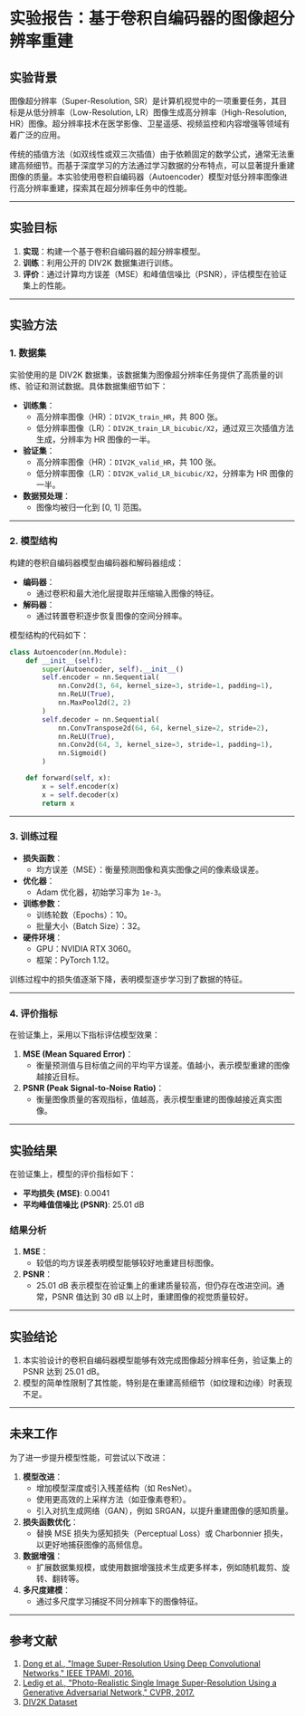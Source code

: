 # 实验报告：基于卷积自编码器的图像超分辨率重建

## 实验背景
图像超分辨率（Super-Resolution, SR）是计算机视觉中的一项重要任务，其目标是从低分辨率（Low-Resolution, LR）图像生成高分辨率（High-Resolution, HR）图像。超分辨率技术在医学影像、卫星遥感、视频监控和内容增强等领域有着广泛的应用。

传统的插值方法（如双线性或双三次插值）由于依赖固定的数学公式，通常无法重建高频细节。而基于深度学习的方法通过学习数据的分布特点，可以显著提升重建图像的质量。本实验使用卷积自编码器（Autoencoder）模型对低分辨率图像进行高分辨率重建，探索其在超分辨率任务中的性能。

---

## 实验目标
1. **实现**：构建一个基于卷积自编码器的超分辨率模型。
2. **训练**：利用公开的 DIV2K 数据集进行训练。
3. **评价**：通过计算均方误差（MSE）和峰值信噪比（PSNR），评估模型在验证集上的性能。

---

## 实验方法

### 1. 数据集
实验使用的是 DIV2K 数据集，该数据集为图像超分辨率任务提供了高质量的训练、验证和测试数据。具体数据集细节如下：
- **训练集**：
  - 高分辨率图像（HR）：`DIV2K_train_HR`，共 800 张。
  - 低分辨率图像（LR）：`DIV2K_train_LR_bicubic/X2`，通过双三次插值方法生成，分辨率为 HR 图像的一半。
- **验证集**：
  - 高分辨率图像（HR）：`DIV2K_valid_HR`，共 100 张。
  - 低分辨率图像（LR）：`DIV2K_valid_LR_bicubic/X2`，分辨率为 HR 图像的一半。
- **数据预处理**：
  - 图像均被归一化到 [0, 1] 范围。

---

### 2. 模型结构
构建的卷积自编码器模型由编码器和解码器组成：
- **编码器**：
  - 通过卷积和最大池化层提取并压缩输入图像的特征。
- **解码器**：
  - 通过转置卷积逐步恢复图像的空间分辨率。
  
模型结构的代码如下：
```python
class Autoencoder(nn.Module):
    def __init__(self):
        super(Autoencoder, self).__init__()
        self.encoder = nn.Sequential(
            nn.Conv2d(3, 64, kernel_size=3, stride=1, padding=1),
            nn.ReLU(True),
            nn.MaxPool2d(2, 2)
        )
        self.decoder = nn.Sequential(
            nn.ConvTranspose2d(64, 64, kernel_size=2, stride=2),
            nn.ReLU(True),
            nn.Conv2d(64, 3, kernel_size=3, stride=1, padding=1),
            nn.Sigmoid()
        )

    def forward(self, x):
        x = self.encoder(x)
        x = self.decoder(x)
        return x
```

---

### 3. 训练过程
- **损失函数**：
  - 均方误差（MSE）：衡量预测图像和真实图像之间的像素级误差。
- **优化器**：
  - Adam 优化器，初始学习率为 `1e-3`。
- **训练参数**：
  - 训练轮数（Epochs）：10。
  - 批量大小（Batch Size）：32。
- **硬件环境**：
  - GPU：NVIDIA RTX 3060。
  - 框架：PyTorch 1.12。

训练过程中的损失值逐渐下降，表明模型逐步学习到了数据的特征。

---

### 4. 评价指标
在验证集上，采用以下指标评估模型效果：
1. **MSE (Mean Squared Error)**：
   - 衡量预测值与目标值之间的平均平方误差。值越小，表示模型重建的图像越接近目标。
2. **PSNR (Peak Signal-to-Noise Ratio)**：
   - 衡量图像质量的客观指标，值越高，表示模型重建的图像越接近真实图像。


---

## 实验结果
在验证集上，模型的评价指标如下：
- **平均损失 (MSE)**: 0.0041
- **平均峰值信噪比 (PSNR)**: 25.01 dB

### 结果分析
1. **MSE**：
   - 较低的均方误差表明模型能够较好地重建目标图像。
2. **PSNR**：
   - 25.01 dB 表示模型在验证集上的重建质量较高，但仍存在改进空间。通常，PSNR 值达到 30 dB 以上时，重建图像的视觉质量较好。

---

## 实验结论
1. 本实验设计的卷积自编码器模型能够有效完成图像超分辨率任务，验证集上的 PSNR 达到 25.01 dB。
2. 模型的简单性限制了其性能，特别是在重建高频细节（如纹理和边缘）时表现不足。

---

## 未来工作
为了进一步提升模型性能，可尝试以下改进：
1. **模型改进**：
   - 增加模型深度或引入残差结构（如 ResNet）。
   - 使用更高效的上采样方法（如亚像素卷积）。
   - 引入对抗生成网络（GAN），例如 SRGAN，以提升重建图像的感知质量。
2. **损失函数优化**：
   - 替换 MSE 损失为感知损失（Perceptual Loss）或 Charbonnier 损失，以更好地捕获图像的高频信息。
3. **数据增强**：
   - 扩展数据集规模，或使用数据增强技术生成更多样本，例如随机裁剪、旋转、翻转等。
4. **多尺度建模**：
   - 通过多尺度学习捕捉不同分辨率下的图像特征。

---

## 参考文献
1. [Dong et al., "Image Super-Resolution Using Deep Convolutional Networks," IEEE TPAMI, 2016.](https://arxiv.org/abs/1501.00092)
2. [Ledig et al., "Photo-Realistic Single Image Super-Resolution Using a Generative Adversarial Network," CVPR, 2017.](https://arxiv.org/abs/1609.04802)
3. [DIV2K Dataset](https://data.vision.ee.ethz.ch/cvl/DIV2K/)